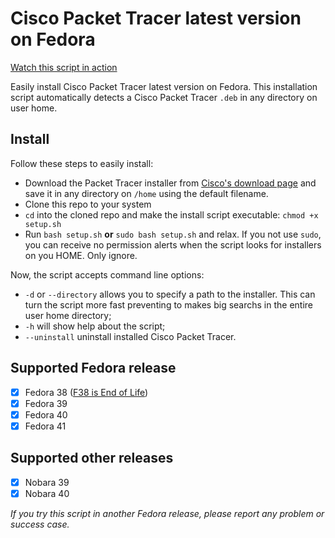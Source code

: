 # Cisco Packet Tracer latest version on Fedora

[Watch this script in action](https://youtu.be/iOiwRt_P95Y)

Easily install Cisco Packet Tracer latest version on Fedora. This installation script automatically detects a Cisco Packet Tracer `.deb` in any directory on user home.

## Install

Follow these steps to easily install:

-   Download the Packet Tracer installer from [Cisco's download page](https://www.netacad.com/portal/resources/packet-tracer) and save it in any directory on `/home` using the default filename.
-   Clone this repo to your system
-   `cd` into the cloned repo and make the install script executable: `chmod +x setup.sh`
-   Run `bash setup.sh` **or** `sudo bash setup.sh` and relax. If you not use `sudo`, you can receive no permission alerts when the script looks for installers on you HOME. Only ignore.

Now, the script accepts command line options:
- `-d` or `--directory` allows you to specify a path to the installer. This can turn the script more fast preventing to makes big searchs in the entire user home directory;
- `-h` will show help about the script;
- `--uninstall` uninstall installed Cisco Packet Tracer.

## Supported Fedora release

- [x] Fedora 38 ([F38 is End of Life](https://discussion.fedoraproject.org/t/f38-is-end-of-life/117727))
- [x] Fedora 39
- [x] Fedora 40
- [x] Fedora 41

## Supported other releases
- [X] Nobara 39
- [X] Nobara 40

_If you try this script in another Fedora release, please report any problem or success case._
